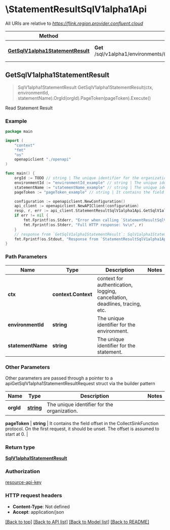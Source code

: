 # \StatementResultSqlV1alpha1Api

All URIs are relative to *https://flink.region.provider.confluent.cloud*

Method | HTTP request | Description
------------- | ------------- | -------------
[**GetSqlV1alpha1StatementResult**](StatementResultSqlV1alpha1Api.md#GetSqlV1alpha1StatementResult) | **Get** /sql/v1alpha1/environments/{environment_id}/statements/{statement_name}/results | Read Statement Result



## GetSqlV1alpha1StatementResult

> SqlV1alpha1StatementResult GetSqlV1alpha1StatementResult(ctx, environmentId, statementName).OrgId(orgId).PageToken(pageToken).Execute()

Read Statement Result



### Example

```go
package main

import (
    "context"
    "fmt"
    "os"
    openapiclient "./openapi"
)

func main() {
    orgId := TODO // string | The unique identifier for the organization.
    environmentId := "environmentId_example" // string | The unique identifier for the environment.
    statementName := "statementName_example" // string | The unique identifier for the statement.
    pageToken := "pageToken_example" // string | It contains the field offset in the CollectSinkFunction protocol. On the first request, it should be unset. The offset is assumed to start at 0. (optional)

    configuration := openapiclient.NewConfiguration()
    api_client := openapiclient.NewAPIClient(configuration)
    resp, r, err := api_client.StatementResultSqlV1alpha1Api.GetSqlV1alpha1StatementResult(context.Background(), environmentId, statementName).OrgId(orgId).PageToken(pageToken).Execute()
    if err != nil {
        fmt.Fprintf(os.Stderr, "Error when calling `StatementResultSqlV1alpha1Api.GetSqlV1alpha1StatementResult``: %v\n", err)
        fmt.Fprintf(os.Stderr, "Full HTTP response: %v\n", r)
    }
    // response from `GetSqlV1alpha1StatementResult`: SqlV1alpha1StatementResult
    fmt.Fprintf(os.Stdout, "Response from `StatementResultSqlV1alpha1Api.GetSqlV1alpha1StatementResult`: %v\n", resp)
}
```

### Path Parameters


Name | Type | Description  | Notes
------------- | ------------- | ------------- | -------------
**ctx** | **context.Context** | context for authentication, logging, cancellation, deadlines, tracing, etc.
**environmentId** | **string** | The unique identifier for the environment. | 
**statementName** | **string** | The unique identifier for the statement. | 

### Other Parameters

Other parameters are passed through a pointer to a apiGetSqlV1alpha1StatementResultRequest struct via the builder pattern


Name | Type | Description  | Notes
------------- | ------------- | ------------- | -------------
 **orgId** | [**string**](string.md) | The unique identifier for the organization. | 


 **pageToken** | **string** | It contains the field offset in the CollectSinkFunction protocol. On the first request, it should be unset. The offset is assumed to start at 0. | 

### Return type

[**SqlV1alpha1StatementResult**](sql.v1alpha1.StatementResult.md)

### Authorization

[resource-api-key](../README.md#resource-api-key)

### HTTP request headers

- **Content-Type**: Not defined
- **Accept**: application/json

[[Back to top]](#) [[Back to API list]](../README.md#documentation-for-api-endpoints)
[[Back to Model list]](../README.md#documentation-for-models)
[[Back to README]](../README.md)

